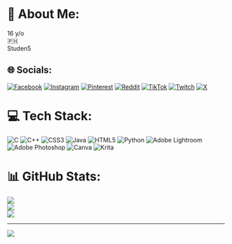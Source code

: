 # 💫 About Me:
16 y/o<br> 🇵🇭<br>Studen5


## 🌐 Socials:
[![Facebook](https://img.shields.io/badge/Facebook-%231877F2.svg?logo=Facebook&logoColor=white)](https://facebook.com/khalildantes6 ) [![Instagram](https://img.shields.io/badge/Instagram-%23E4405F.svg?logo=Instagram&logoColor=white)](https://instagram.com/rakkuuuuuu) [![Pinterest](https://img.shields.io/badge/Pinterest-%23E60023.svg?logo=Pinterest&logoColor=white)](https://pinterest.com/rakkuuuuuu) [![Reddit](https://img.shields.io/badge/Reddit-%23FF4500.svg?logo=Reddit&logoColor=white)](https://reddit.com/user/Independent_March_19) [![TikTok](https://img.shields.io/badge/TikTok-%23000000.svg?logo=TikTok&logoColor=white)](https://tiktok.com/@rakulolers) [![Twitch](https://img.shields.io/badge/Twitch-%239146FF.svg?logo=Twitch&logoColor=white)](https://twitch.tv/rakuzogaming) [![X](https://img.shields.io/badge/X-black.svg?logo=X&logoColor=white)](https://x.com/khalildantes6 ) 

# 💻 Tech Stack:
![C](https://img.shields.io/badge/c-%2300599C.svg?style=for-the-badge&logo=c&logoColor=white) ![C++](https://img.shields.io/badge/c++-%2300599C.svg?style=for-the-badge&logo=c%2B%2B&logoColor=white) ![CSS3](https://img.shields.io/badge/css3-%231572B6.svg?style=for-the-badge&logo=css3&logoColor=white) ![Java](https://img.shields.io/badge/java-%23ED8B00.svg?style=for-the-badge&logo=openjdk&logoColor=white) ![HTML5](https://img.shields.io/badge/html5-%23E34F26.svg?style=for-the-badge&logo=html5&logoColor=white) ![Python](https://img.shields.io/badge/python-3670A0?style=for-the-badge&logo=python&logoColor=ffdd54) ![Adobe Lightroom](https://img.shields.io/badge/Adobe%20Lightroom-31A8FF.svg?style=for-the-badge&logo=Adobe%20Lightroom&logoColor=white) ![Adobe Photoshop](https://img.shields.io/badge/adobe%20photoshop-%2331A8FF.svg?style=for-the-badge&logo=adobe%20photoshop&logoColor=white) ![Canva](https://img.shields.io/badge/Canva-%2300C4CC.svg?style=for-the-badge&logo=Canva&logoColor=white) ![Krita](https://img.shields.io/badge/Krita-203759?style=for-the-badge&logo=krita&logoColor=EEF37B)
# 📊 GitHub Stats:
![](https://github-readme-stats.vercel.app/api?username=Raku-zo&theme=blueberry&hide_border=false&include_all_commits=false&count_private=false)<br/>
![](https://github-readme-streak-stats.herokuapp.com/?user=Raku-zo&theme=blueberry&hide_border=false)<br/>
![](https://github-readme-stats.vercel.app/api/top-langs/?username=Raku-zo&theme=blueberry&hide_border=false&include_all_commits=false&count_private=false&layout=compact)

---
[![](https://visitcount.itsvg.in/api?id=Raku-zo&icon=5&color=3)](https://visitcount.itsvg.in)

<!-- Proudly created with GPRM ( https://gprm.itsvg.in ) -->
